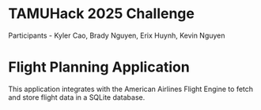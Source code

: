 # TAMUHack 2025 Challenge
Participants - Kyler Cao, Brady Nguyen, Erix Huynh, Kevin Nguyen

# Flight Planning Application
This application integrates with the American Airlines Flight Engine to fetch and store flight data in a SQLite database.